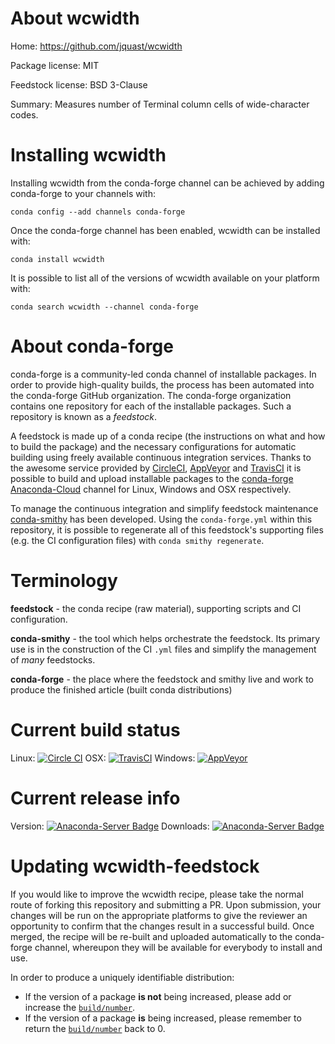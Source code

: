 About wcwidth
=============

Home: https://github.com/jquast/wcwidth

Package license: MIT

Feedstock license: BSD 3-Clause

Summary: Measures number of Terminal column cells of wide-character codes.



Installing wcwidth
==================

Installing wcwidth from the conda-forge channel can be achieved by adding conda-forge to your channels with:

```
conda config --add channels conda-forge
```

Once the conda-forge channel has been enabled, wcwidth can be installed with:

```
conda install wcwidth
```

It is possible to list all of the versions of wcwidth available on your platform with:

```
conda search wcwidth --channel conda-forge
```


About conda-forge
=================

conda-forge is a community-led conda channel of installable packages.
In order to provide high-quality builds, the process has been automated into the
conda-forge GitHub organization. The conda-forge organization contains one repository 
for each of the installable packages. Such a repository is known as a *feedstock*.

A feedstock is made up of a conda recipe (the instructions on what and how to build
the package) and the necessary configurations for automatic building using freely
available continuous integration services. Thanks to the awesome service provided by
[CircleCI](https://circleci.com/), [AppVeyor](http://www.appveyor.com/)
and [TravisCI](https://travis-ci.org/) it is possible to build and upload installable
packages to the [conda-forge](https://anaconda.org/conda-forge)
[Anaconda-Cloud](http://docs.anaconda.org/) channel for Linux, Windows and OSX respectively.

To manage the continuous integration and simplify feedstock maintenance
[conda-smithy](http://github.com/conda-forge/conda-smithy) has been developed.
Using the ``conda-forge.yml`` within this repository, it is possible to regenerate all of
this feedstock's supporting files (e.g. the CI configuration files) with ``conda smithy regenerate``.


Terminology
===========

**feedstock** - the conda recipe (raw material), supporting scripts and CI configuration.

**conda-smithy** - the tool which helps orchestrate the feedstock.
                   Its primary use is in the construction of the CI ``.yml`` files
                   and simplify the management of *many* feedstocks.

**conda-forge** - the place where the feedstock and smithy live and work to
                  produce the finished article (built conda distributions)

Current build status
====================

Linux: [![Circle CI](https://circleci.com/gh/conda-forge/wcwidth-feedstock.svg?style=svg)](https://circleci.com/gh/conda-forge/wcwidth-feedstock)
OSX: [![TravisCI](https://travis-ci.org/conda-forge/wcwidth-feedstock.svg?branch=master)](https://travis-ci.org/conda-forge/wcwidth-feedstock) 
Windows: [![AppVeyor](https://ci.appveyor.com/api/projects/status/github/conda-forge/wcwidth-feedstock?svg=True)](https://ci.appveyor.com/project/conda-forge/wcwidth-feedstock/branch/master)

Current release info
====================
Version: [![Anaconda-Server Badge](https://anaconda.org/conda-forge/wcwidth/badges/version.svg)](https://anaconda.org/conda-forge/wcwidth)
Downloads: [![Anaconda-Server Badge](https://anaconda.org/conda-forge/wcwidth/badges/downloads.svg)](https://anaconda.org/conda-forge/wcwidth)


Updating wcwidth-feedstock
==========================

If you would like to improve the wcwidth recipe, please take the normal
route of forking this repository and submitting a PR. Upon submission, your changes will
be run on the appropriate platforms to give the reviewer an opportunity to confirm that the
changes result in a successful build. Once merged, the recipe will be re-built and uploaded
automatically to the conda-forge channel, whereupon they will be available for everybody to
install and use.

In order to produce a uniquely identifiable distribution:
 * If the version of a package **is not** being increased, please add or increase
   the [``build/number``](http://conda.pydata.org/docs/building/meta-yaml.html#build-number-and-string). 
 * If the version of a package **is** being increased, please remember to return
   the [``build/number``](http://conda.pydata.org/docs/building/meta-yaml.html#build-number-and-string)
   back to 0.

